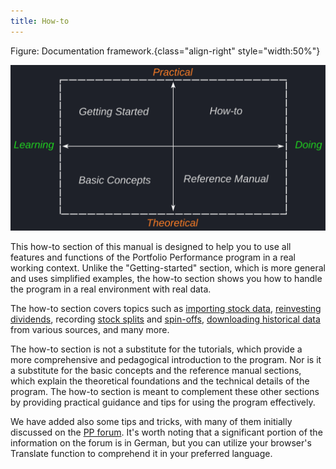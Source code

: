 ```yaml
---
title: How-to
---
```



Figure: Documentation framework.{class="align-right" style="width:50%"}

![](../images/documentation-framework.svg)


This how-to section of this manual is designed to help you to use all features and functions of the Portfolio Performance program in a real working context.  Unlike the "Getting-started" section, which is more general and uses simplified examples, the how-to section shows you how to handle the program in a real environment with real data.

The how-to section covers topics such as [importing stock data](../reference/file/import.md), [reinvesting dividends](./handling-choice-dividend.md), recording [stock splits](./recording-stock-split.md) and [spin-offs](./recording-spin-off.md), [downloading historical data](./downloading-historical-prices/index.md) from various sources, and many more.

The how-to section is not a substitute for the tutorials, which provide a more comprehensive and pedagogical introduction to the program. Nor is it a substitute for the basic concepts and the reference manual sections, which explain the theoretical foundations and the technical details of the program. The how-to section is meant to complement these other sections by providing practical guidance and tips for using the program effectively.


We have added also some tips and tricks, with many of them initially discussed on the [PP forum](https://forum.portfolio-performance.info). It's worth noting that a significant portion of the information on the forum is in German, but you can utilize your browser's Translate function to comprehend it in your preferred language.

